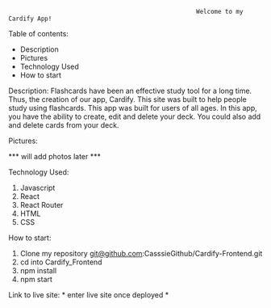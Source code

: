                                                         Welcome to my Cardify App!



Table of contents:
- Description
- Pictures
- Technology Used
- How to start


Description:
Flashcards have been an effective study tool for a long time. Thus, the creation of our app, Cardify. This site was built to help people study using flashcards. This app was built for users of all ages. In this app, you have the ability to create, edit and delete your deck. You could also add and delete  cards from your deck. 


Pictures:

*** will add photos later ***


Technology Used:
1. Javascript
2. React
3. React Router 
4. HTML
5. CSS


How to start:
1. Clone my repository git@github.com:CasssieGithub/Cardify-Frontend.git
2. cd into Cardify_Frontend
3. npm install
4. npm start

Link to live site: * enter live site once deployed *


